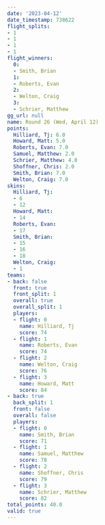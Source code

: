 ```yaml
---
date: '2023-04-12'
date_timestamp: 738622
flight_splits:
- 1
- 1
- 1
- 1
flight_winners:
  0:
  - Smith, Brian
  1:
  - Roberts, Evan
  2:
  - Welton, Craig
  3:
  - Schrier, Matthew
gg_url: null
name: Round 26 (Wed, April 12)
points:
  Hilliard, Tj: 6.0
  Howard, Matt: 5.0
  Roberts, Evan: 7.0
  Samuel, Matthew: 2.0
  Schrier, Matthew: 4.0
  Shoffner, Chris: 2.0
  Smith, Brian: 7.0
  Welton, Craig: 7.0
skins:
  Hilliard, Tj:
  - 6
  - 12
  Howard, Matt:
  - 14
  Roberts, Evan:
  - 17
  Smith, Brian:
  - 15
  - 16
  - 18
  Welton, Craig:
  - 1
teams:
- back: false
  front: true
  front_split: 1
  overall: true
  overall_split: 1
  players:
  - flight: 0
    name: Hilliard, Tj
    score: 74
  - flight: 1
    name: Roberts, Evan
    score: 74
  - flight: 2
    name: Welton, Craig
    score: 76
  - flight: 3
    name: Howard, Matt
    score: 84
- back: true
  back_split: 1
  front: false
  overall: false
  players:
  - flight: 0
    name: Smith, Brian
    score: 71
  - flight: 1
    name: Samuel, Matthew
    score: 78
  - flight: 2
    name: Shoffner, Chris
    score: 79
  - flight: 3
    name: Schrier, Matthew
    score: 82
total_points: 40.0
valid: true
---
```


